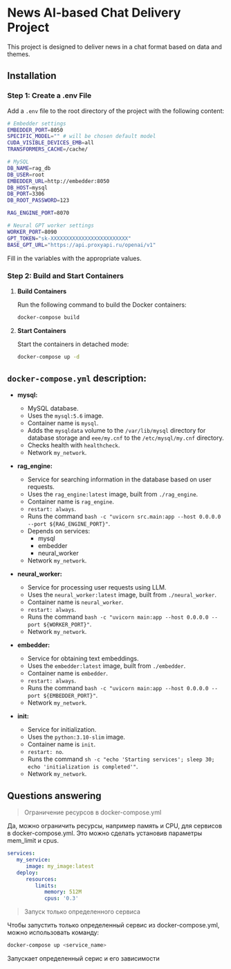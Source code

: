 # News AI-based Chat Delivery Project

This project is designed to deliver news in a chat format based on data and themes.

## Installation

### Step 1: Create a .env File

Add a `.env` file to the root directory of the project with the following content:

```bash
# Embedder settings
EMBEDDER_PORT=8050
SPECIFIC_MODEL="" # will be chosen default model
CUDA_VISIBLE_DEVICES_EMB=all
TRANSFORMERS_CACHE=/cache/

# MySQL
DB_NAME=rag_db
DB_USER=root
EMBEDDER_URL=http://embedder:8050
DB_HOST=mysql
DB_PORT=3306
DB_ROOT_PASSWORD=123

RAG_ENGINE_PORT=8070

# Neural GPT worker settings
WORKER_PORT=8090
GPT_TOKEN="sk-XXXXXXXXXXXXXXXXXXXXXXXXX"
BASE_GPT_URL="https://api.proxyapi.ru/openai/v1" 
```

Fill in the variables with the appropriate values.

### Step 2: Build and Start Containers

1. **Build Containers**

   Run the following command to build the Docker containers:

   ```bash
   docker-compose build
   ```

2. **Start Containers**

   Start the containers in detached mode:

   ```bash
   docker-compose up -d
   ```

## `docker-compose.yml` description:

- **mysql:**
  - MySQL database.
  - Uses the `mysql:5.6` image.
  - Container name is `mysql`.
  - Adds the `mysqldata` volume to the `/var/lib/mysql` directory for database storage and `eee/my.cnf` to the `/etc/mysql/my.cnf` directory.
  - Checks health with `healthcheck`.
  - Network `my_network`.

- **rag_engine:**
  - Service for searching information in the database based on user requests.
  - Uses the `rag_engine:latest` image, built from `./rag_engine`.
  - Container name is `rag_engine`.
  - `restart: always`.
  - Runs the command `bash -c "uvicorn src.main:app --host 0.0.0.0 --port ${RAG_ENGINE_PORT}"`.
  - Depends on services:
    - mysql
    - embedder
    - neural_worker
  - Network `my_network`.

- **neural_worker:**
  - Service for processing user requests using LLM.
  - Uses the `neural_worker:latest` image, built from `./neural_worker`.
  - Container name is `neural_worker`.
  - `restart: always`.
  - Runs the command `bash -c "uvicorn main:app --host 0.0.0.0 --port ${WORKER_PORT}"`.
  - Network `my_network`.

- **embedder:**
  - Service for obtaining text embeddings.
  - Uses the `embedder:latest` image, built from `./embedder`.
  - Container name is `embedder`.
  - `restart: always`.
  - Runs the command `bash -c "uvicorn main:app --host 0.0.0.0 --port ${EMBEDDER_PORT}"`.
  - Network `my_network`.

- **init:**
  - Service for initialization.
  - Uses the `python:3.10-slim` image.
  - Container name is `init`.
  - `restart: no`.
  - Runs the command `sh -c "echo 'Starting services'; sleep 30; echo 'initialization is completed'"`.
  - Network `my_network`.


## Questions answering

> Ограничение ресурсов в docker-compose.yml

Да, можно ограничить ресурсы, например память и CPU, для сервисов в docker-compose.yml. Это можно сделать установив параметры mem_limit и cpus. 
```yaml
services:
   my_service:
      image: my_image:latest
   deploy:
      resources:
         limits:
            memory: 512M
            cpus: '0.3'
```

> Запуск только определенного сервиса

Чтобы запустить только определенный сервис из docker-compose.yml, можно использовать команду:
```bash
docker-compose up <service_name>
```
Запускает определенный серис и его зависимости



